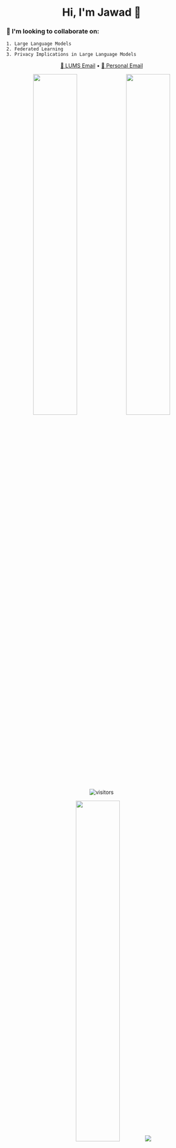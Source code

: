 <h1 align="center">Hi, I'm Jawad 👋</h1>

### 🤝 I'm looking to collaborate on:

```text
1. Large Language Models
2. Federated Learning
3. Privacy Implications in Large Language Models
```

<p align="center"> <a href="mailto:25100094@lums.edu.pk">📧 LUMS Email</a> • <a href="mailto:jawad.saeed586r@gmail.com">📧 Personal Email</a> </p>

<p align="center">
  <img src="https://github-readme-stats.vercel.app/api?username=Jawamegamind&show_icons=true&theme=tokyonight" width="48%" />
  <img src="http://github-profile-summary-cards.vercel.app/api/cards/profile-details?username=Jawamegamind&theme=tokyonight" width="48%" />
</p>

<p align="center">
  <img src="https://visitor-badge.laobi.icu/badge?page_id=Jawamegamind" alt="visitors" />
</p>

<p align="center">
  <img src="http://github-profile-summary-cards.vercel.app/api/cards/profile-details?username=Jawamegamind&theme=tokyonight" width="48%" />
  <img src="http://github-profile-summary-cards.vercel.app/api/cards/repos-per-language?username=Jawamegamind&theme=tokyonight" />
</p>
<p align="center"> <img src = "https://github-readme-stats.vercel.app/api/top-langs/?username=Jawamegamind"&theme=tokyonight />  </p>
